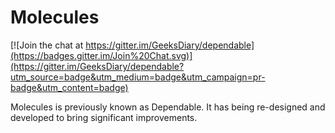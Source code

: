 Molecules
==========
[![Join the chat at https://gitter.im/GeeksDiary/dependable](https://badges.gitter.im/Join%20Chat.svg)](https://gitter.im/GeeksDiary/dependable?utm_source=badge&utm_medium=badge&utm_campaign=pr-badge&utm_content=badge)

Molecules is previously known as Dependable. 
It has being re-designed and developed to bring significant improvements.